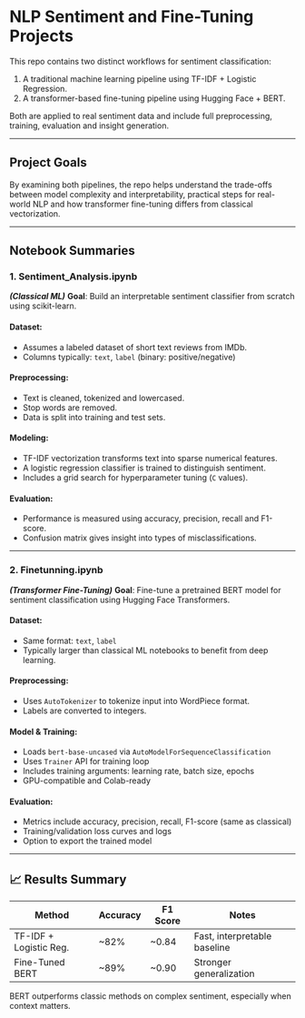 # NLP Sentiment and Fine-Tuning Projects

This repo contains two distinct workflows for sentiment classification:
1. A traditional machine learning pipeline using TF-IDF + Logistic Regression.
2. A transformer-based fine-tuning pipeline using Hugging Face + BERT.

Both are applied to real sentiment data and include full preprocessing, training, evaluation and insight generation.

---

## Project Goals

By examining both pipelines, the repo helps understand the trade-offs between model complexity and interpretability, practical steps for real-world NLP and how transformer fine-tuning differs from classical vectorization.

---

## Notebook Summaries

### 1. Sentiment_Analysis.ipynb 
***(Classical ML)***
**Goal**: Build an interpretable sentiment classifier from scratch using scikit-learn.

#### Dataset:
- Assumes a labeled dataset of short text reviews from IMDb.
- Columns typically: `text`, `label` (binary: positive/negative)

#### Preprocessing:
- Text is cleaned, tokenized and lowercased.
- Stop words are removed.
- Data is split into training and test sets.

#### Modeling:
- TF-IDF vectorization transforms text into sparse numerical features.
- A logistic regression classifier is trained to distinguish sentiment.
- Includes a grid search for hyperparameter tuning (`C` values).

#### Evaluation:
- Performance is measured using accuracy, precision, recall and F1-score.
- Confusion matrix gives insight into types of misclassifications.

---

### 2. Finetunning.ipynb 
***(Transformer Fine-Tuning)***
**Goal**: Fine-tune a pretrained BERT model for sentiment classification using Hugging Face Transformers.

#### Dataset:
- Same format: `text`, `label`
- Typically larger than classical ML notebooks to benefit from deep learning.

#### Preprocessing:
- Uses `AutoTokenizer` to tokenize input into WordPiece format.
- Labels are converted to integers.

#### Model & Training:
- Loads `bert-base-uncased` via `AutoModelForSequenceClassification`
- Uses `Trainer` API for training loop
- Includes training arguments: learning rate, batch size, epochs
- GPU-compatible and Colab-ready

#### Evaluation:
- Metrics include accuracy, precision, recall, F1-score (same as classical)
- Training/validation loss curves and logs
- Option to export the trained model

---

## 📈 Results Summary

| Method                  | Accuracy | F1 Score | Notes                          |
|------------------------|----------|----------|--------------------------------|
| TF-IDF + Logistic Reg. | ~82%     | ~0.84    | Fast, interpretable baseline   |
| Fine-Tuned BERT        | ~89%     | ~0.90    | Stronger generalization        |

BERT outperforms classic methods on complex sentiment, especially when context matters.

